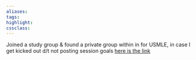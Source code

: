 ```yaml
---
aliases:  
tags:
highlight:  
cssclass:
---
```


Joined a study group & found a private group within in for USMLE, in case I get kicked out d/t not posting session goals [here is the link](https://discord.com/channels/595999872222756885/996028765849276506)